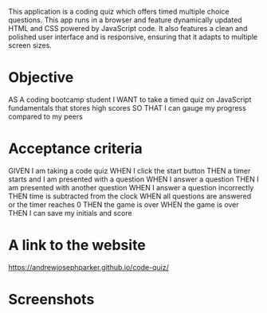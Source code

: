 This application is a coding quiz which offers timed multiple choice questions. This app runs in a browser and feature dynamically updated HTML and CSS powered by JavaScript code. It also features a clean and polished user interface and is responsive, ensuring that it adapts to multiple screen sizes.

# Objective
AS A coding bootcamp student I WANT to take a timed quiz on JavaScript fundamentals that stores high scores SO THAT I can gauge my progress compared to my peers

# Acceptance criteria
GIVEN I am taking a code quiz
WHEN I click the start button
THEN a timer starts and I am presented with a question
WHEN I answer a question
THEN I am presented with another question
WHEN I answer a question incorrectly
THEN time is subtracted from the clock
WHEN all questions are answered or the timer reaches 0
THEN the game is over
WHEN the game is over
THEN I can save my initials and score

# A link to the website
https://andrewjosephparker.github.io/code-quiz/

# Screenshots

